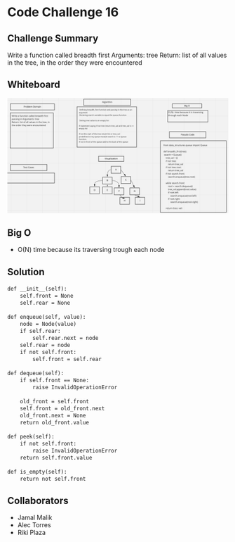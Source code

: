 # Code Challenge 16
## Challenge Summary
Write a function called breadth first Arguments: tree Return: list of all values in the tree, in the order they were encountered

## Whiteboard
![Whiteboard](Code16.png)

## Big O
- O(N) time because its traversing trough each node


## Solution
    def __init__(self):
        self.front = None
        self.rear = None

    def enqueue(self, value):
        node = Node(value)
        if self.rear:
            self.rear.next = node
        self.rear = node
        if not self.front:
            self.front = self.rear

    def dequeue(self):
        if self.front == None:
            raise InvalidOperationError

        old_front = self.front
        self.front = old_front.next
        old_front.next = None
        return old_front.value

    def peek(self):
        if not self.front:
            raise InvalidOperationError
        return self.front.value

    def is_empty(self):
        return not self.front


## Collaborators
- Jamal Malik
- Alec Torres
- Riki Plaza
